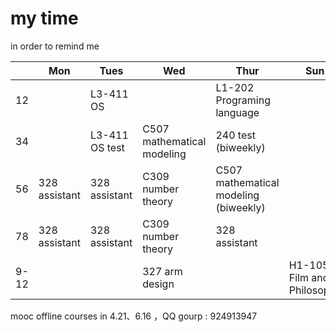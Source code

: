 # my time

in order to remind me

|      | Mon           | Tues           | Wed                        | Thur                                  | Sun                        |
| ---- | ------------- | -------------- | -------------------------- | ------------------------------------- | -------------------------- |
| 12   |               | L3-411 OS      |                            | L1-202 Programing language            |                            |
| 34   |               | L3-411 OS test | C507 mathematical modeling | 240 test (biweekly)                   |                            |
| 56   | 328 assistant | 328 assistant  | C309 number theory         | C507 mathematical modeling (biweekly) |                            |
| 78   | 328 assistant | 328 assistant  | C309 number theory         | 328 assistant                         |                            |
| 9-12 |               |                | 327 arm design             |                                       | H1-105 Film and Philosophy |

mooc offline courses in 4.21、6.16 ，QQ gourp : 924913947

